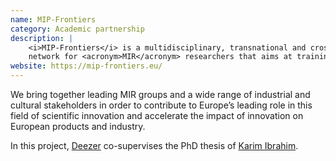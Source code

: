 ```yaml
---
name: MIP-Frontiers
category: Academic partnership
description: |
    <i>MIP-Frontiers</i> is a multidisciplinary, transnational and cross-sectoral European training
    network for <acronym>MIR</acronym> researchers that aims at training a new generation of researchers.
website: https://mip-frontiers.eu/
---
```

<p>
    We bring together leading <acronym>MIR</acronym> groups and a wide range of industrial and
    cultural stakeholders in order to contribute to Europe’s leading role in this field of
    scientific innovation and accelerate the impact of innovation on European products and industry.
</p>
<p>
    In this project, <a href="https://www.deezer.com">Deezer</a> co-supervises the PhD thesis of
    <a href="/members/kibrahim.html">Karim Ibrahim</a>.
</p>

